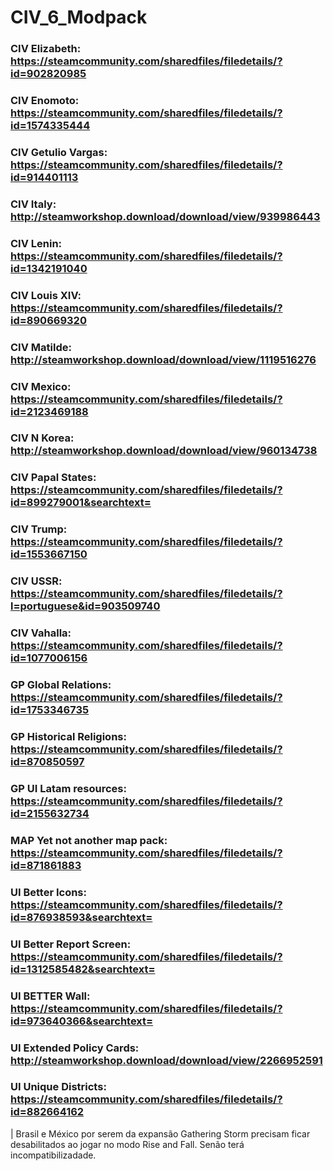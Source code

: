 # CIV_6_Modpack
### CIV Elizabeth: https://steamcommunity.com/sharedfiles/filedetails/?id=902820985
### CIV Enomoto: https://steamcommunity.com/sharedfiles/filedetails/?id=1574335444
### CIV Getulio Vargas: https://steamcommunity.com/sharedfiles/filedetails/?id=914401113
### CIV Italy: http://steamworkshop.download/download/view/939986443
### CIV Lenin: https://steamcommunity.com/sharedfiles/filedetails/?id=1342191040
### CIV Louis XIV: https://steamcommunity.com/sharedfiles/filedetails/?id=890669320
### CIV Matilde: http://steamworkshop.download/download/view/1119516276
### CIV Mexico: https://steamcommunity.com/sharedfiles/filedetails/?id=2123469188
### CIV N Korea: http://steamworkshop.download/download/view/960134738
### CIV Papal States: https://steamcommunity.com/sharedfiles/filedetails/?id=899279001&searchtext=
### CIV Trump: https://steamcommunity.com/sharedfiles/filedetails/?id=1553667150
### CIV USSR: https://steamcommunity.com/sharedfiles/filedetails/?l=portuguese&id=903509740 
### CIV Vahalla: https://steamcommunity.com/sharedfiles/filedetails/?id=1077006156
### GP Global Relations: https://steamcommunity.com/sharedfiles/filedetails/?id=1753346735
### GP Historical Religions: https://steamcommunity.com/sharedfiles/filedetails/?id=870850597
### GP UI Latam resources: https://steamcommunity.com/sharedfiles/filedetails/?id=2155632734
### MAP Yet not another map pack: https://steamcommunity.com/sharedfiles/filedetails/?id=871861883
### UI Better Icons: https://steamcommunity.com/sharedfiles/filedetails/?id=876938593&searchtext=
### UI Better Report Screen: https://steamcommunity.com/sharedfiles/filedetails/?id=1312585482&searchtext=
### UI BETTER Wall: https://steamcommunity.com/sharedfiles/filedetails/?id=973640366&searchtext=
### UI Extended Policy Cards: http://steamworkshop.download/download/view/2266952591
### UI Unique Districts: https://steamcommunity.com/sharedfiles/filedetails/?id=882664162
| Brasil e México por serem da expansão Gathering Storm precisam ficar desabilitados ao jogar no modo Rise and Fall. Senão terá incompatibilizadade.